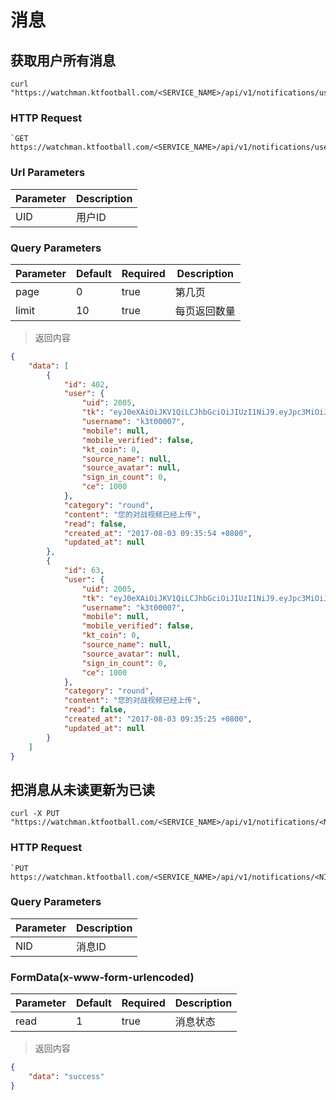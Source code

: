 # 消息

## 获取用户所有消息

```shell
curl "https://watchman.ktfootball.com/<SERVICE_NAME>/api/v1/notifications/users/<UID>"
```

### HTTP Request

	`GET https://watchman.ktfootball.com/<SERVICE_NAME>/api/v1/notifications/users/<UID>`

### Url Parameters
Parameter | Description
--------- | -----------
UID|用户ID

### Query Parameters
Parameter | Default | Required | Description
--------- | ------- | ---------| -----------
page|0|true|第几页
limit|10|true|每页返回数量

> 返回内容

```json
{
    "data": [
        {
            "id": 402,
            "user": {
                "uid": 2005,
                "tk": "eyJ0eXAiOiJKV1QiLCJhbGciOiJIUzI1NiJ9.eyJpc3MiOiJrdGZvb3RiYWxsIiwic3ViIjoyMDA1LCJleHAiOjE1MDE3MzQzMjQsImF1ZCI6MjAwNX0.f8rpf5JFIOhxYrkng8k4QNTylbNSMUwhHDD9OjK7Rnw",
                "username": "k3t00007",
                "mobile": null,
                "mobile_verified": false,
                "kt_coin": 0,
                "source_name": null,
                "source_avatar": null,
                "sign_in_count": 0,
                "ce": 1000
            },
            "category": "round",
            "content": "您的对战视频已经上传",
            "read": false,
            "created_at": "2017-08-03 09:35:54 +0800",
            "updated_at": null
        },
        {
            "id": 63,
            "user": {
                "uid": 2005,
                "tk": "eyJ0eXAiOiJKV1QiLCJhbGciOiJIUzI1NiJ9.eyJpc3MiOiJrdGZvb3RiYWxsIiwic3ViIjoyMDA1LCJleHAiOjE1MDE3MzQzMjQsImF1ZCI6MjAwNX0.f8rpf5JFIOhxYrkng8k4QNTylbNSMUwhHDD9OjK7Rnw",
                "username": "k3t00007",
                "mobile": null,
                "mobile_verified": false,
                "kt_coin": 0,
                "source_name": null,
                "source_avatar": null,
                "sign_in_count": 0,
                "ce": 1000
            },
            "category": "round",
            "content": "您的对战视频已经上传",
            "read": false,
            "created_at": "2017-08-03 09:35:25 +0800",
            "updated_at": null
        }
    ]
}
```

## 把消息从未读更新为已读

```shell
curl -X PUT "https://watchman.ktfootball.com/<SERVICE_NAME>/api/v1/notifications/<NID>"
```

### HTTP Request

	`PUT https://watchman.ktfootball.com/<SERVICE_NAME>/api/v1/notifications/<NID>`

### Query Parameters
Parameter | Description
--------- | -----------
NID|消息ID

### FormData(x-www-form-urlencoded)

Parameter | Default | Required | Description
--------- | ------- | ---------| -----------
read|1|true|消息状态

> 返回内容

```json
{
    "data": "success"
}

```
